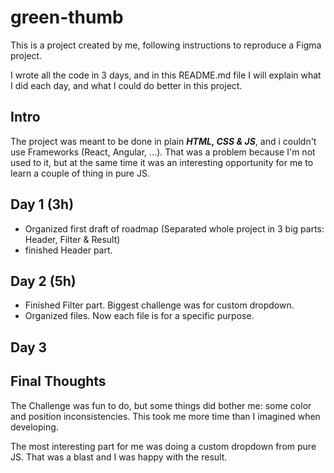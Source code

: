 # green-thumb

This is a project created by me, following instructions to reproduce a Figma project.

I wrote all the code in 3 days, and in this README.md file I will explain what I did each day, and what I could do better in this project.

## Intro

The project was meant to be done in plain ***HTML, CSS & JS***, and i couldn't use Frameworks (React, Angular, ...). That was a problem because I'm not used to it, but at the same time it was an interesting opportunity for me to learn a couple of thing in pure JS.

## Day 1 (3h)

* Organized first draft of roadmap (Separated whole project in 3 big parts: Header, Filter & Result)
* finished Header part.

## Day 2 (5h)

* Finished Filter part. Biggest challenge was for custom dropdown.
* Organized files. Now each file is for a specific purpose.

## Day 3

## Final Thoughts

The Challenge was fun to do, but some things did bother me: some color and position inconsistencies. This took me more time than I imagined when developing.

The most interesting part for me was doing a custom dropdown from pure JS. That was a blast and I was happy with the result.
